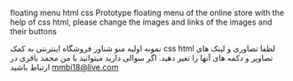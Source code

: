 floating menu html css
Prototype floating menu of the online store with the help of css html, please change the images and links of the images and their buttons

نمونه اولیه منو شناور فروشگاه اینترنتی به کمک css html لطفا تصاوری و لینک های تصاویر و دکمه های آنها را تغیر دهید.
اگر سوالی دارید میتوانید با من محمد باقری در ارتباط باشید mmbi18@live.com
